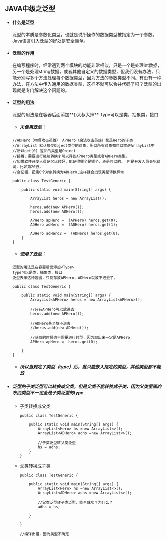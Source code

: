 ## JAVA中级之泛型

- #### 什么是泛型

  ​	泛型的本质是参数化类型，也就是说所操作的数据类型被指定为一个参数。Java语言引入泛型的好处是安全简单。

- #### 泛型的作用

  ​	在编写程序时，经常遇到两个模块的功能非常相似，只是一个是处理int数据，另一个是处理string数据，或者其他自定义的数据类型，但我们没有办法，只能分别写多个方法处理每个数据类型，因为方法的参数类型不同。有没有一种办法，在方法中传入通用的数据类型，这样不就可以合并代码了吗？泛型的出现就是专门解决这个问题的。

- #### 泛型的用法

  泛型的用法是在容器后面添加**(<Type>)大叔大婶**
  Type可以是类，抽象类，接口

  - ##### 未使用泛型：

  ```
  //ADHero（物理攻击英雄） APHero（魔法攻击英雄）都是Hero的子类
  //ArrayList 默认接受Object类型的对象，所以所有对象都可以放进ArrayList中
  //所以get(0) 返回的类型是Object
  //接着，需要进行强制转换才可以得到APHero类型或者ADHero类型。
  //如果软件开发人员记忆比较好，能记得哪个是哪个，还是可以的。 但是开发人员会犯错误，比如第20行，
  //会记错，把第0个对象转换为ADHero,这样就会出现类型转换异常

  public class TestGeneric {
   
      public static void main(String[] args) {
           
          ArrayList heros = new ArrayList();
           
          heros.add(new APHero());
          heros.add(new ADHero());
           
          APHero apHero =  (APHero) heros.get(0);
          ADHero adHero =  (ADHero) heros.get(1);
           
          ADHero adHero2 =  (ADHero) heros.get(0);
      }
  }
  ```
   - ##### 使用了泛型：
  ```
  泛型的用法是在容器后面添加<Type>
  Type可以是类，抽象类，接口
  泛型表示这种容器，只能存放APHero，ADHero就放不进去了。

  public class TestGeneric {
   
      public static void main(String[] args) {
          ArrayList<APHero> heros = new ArrayList<APHero>();
           
          //只有APHero可以放进去    
          heros.add(new APHero());
           
          //ADHero甚至放不进去
          //heros.add(new ADHero());
           
          //获取的时候也不需要进行转型，因为取出来一定是APHero
          APHero apHero =  heros.get(0);
           
      }
  }
  ```
  - ##### 所以当规定了类型（type）后，就只能放入指定的类型，其他类型都不能放

- ##### 泛型的子类泛型可以转换成父类，但是父类不能转换成子类，因为父类里面的东西类型不一定全是子类泛型的type

  - 子类转换成父类

    ```
    public class TestGeneric {
     
        public static void main(String[] args) {
            ArrayList<Hero> hs =new ArrayList<>();
            ArrayList<ADHero> adhs =new ArrayList<>();
     
            //子类泛型转父类泛型
            hs = adhs;
        }
    }
    ```
   - 父类转换成子类

     ```
     public class TestGeneric {
       
         public static void main(String[] args) {
             ArrayList<Hero> hs =new ArrayList<>();
             ArrayList<ADHero> adhs =new ArrayList<>();
       
             //父类泛型转子类泛型，能否成功？为什么？
             adhs = hs;
              
         }
       
     } 

     //编译出错，因为类型不确定
     ```

